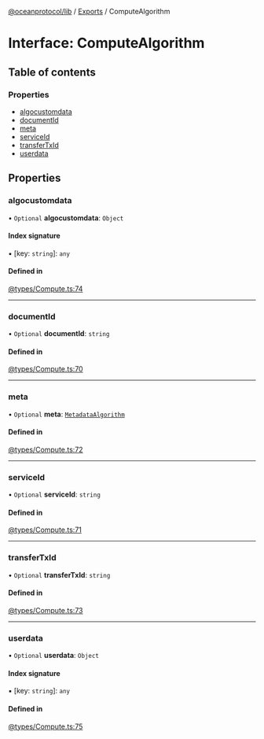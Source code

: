 [@oceanprotocol/lib](../README.md) / [Exports](../modules.md) / ComputeAlgorithm

# Interface: ComputeAlgorithm

## Table of contents

### Properties

- [algocustomdata](ComputeAlgorithm.md#algocustomdata)
- [documentId](ComputeAlgorithm.md#documentid)
- [meta](ComputeAlgorithm.md#meta)
- [serviceId](ComputeAlgorithm.md#serviceid)
- [transferTxId](ComputeAlgorithm.md#transfertxid)
- [userdata](ComputeAlgorithm.md#userdata)

## Properties

### algocustomdata

• `Optional` **algocustomdata**: `Object`

#### Index signature

▪ [key: `string`]: `any`

#### Defined in

[@types/Compute.ts:74](https://github.com/oceanprotocol/ocean.js/blob/4f5a8cee/src/@types/Compute.ts#L74)

___

### documentId

• `Optional` **documentId**: `string`

#### Defined in

[@types/Compute.ts:70](https://github.com/oceanprotocol/ocean.js/blob/4f5a8cee/src/@types/Compute.ts#L70)

___

### meta

• `Optional` **meta**: [`MetadataAlgorithm`](MetadataAlgorithm.md)

#### Defined in

[@types/Compute.ts:72](https://github.com/oceanprotocol/ocean.js/blob/4f5a8cee/src/@types/Compute.ts#L72)

___

### serviceId

• `Optional` **serviceId**: `string`

#### Defined in

[@types/Compute.ts:71](https://github.com/oceanprotocol/ocean.js/blob/4f5a8cee/src/@types/Compute.ts#L71)

___

### transferTxId

• `Optional` **transferTxId**: `string`

#### Defined in

[@types/Compute.ts:73](https://github.com/oceanprotocol/ocean.js/blob/4f5a8cee/src/@types/Compute.ts#L73)

___

### userdata

• `Optional` **userdata**: `Object`

#### Index signature

▪ [key: `string`]: `any`

#### Defined in

[@types/Compute.ts:75](https://github.com/oceanprotocol/ocean.js/blob/4f5a8cee/src/@types/Compute.ts#L75)
